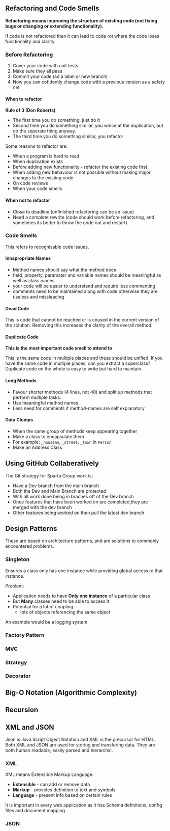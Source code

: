 


## Refactoring and Code Smells

**Refactoring means improving the structure of existing code (not fixing bugs or changing or extending functionality).**

If code is not refactored then it can lead to code rot where the code loses functionality and clarity.

### Before Refactoring

1) Cover your code with unit tests
2) Make sure they all pass
3) Commit your code (ad a label or new branch)
4) Now you can cofidently change code with a previous version as a safety net

#### When to refactor

**Rule of 3 (Don Roberts)**
* The first time you do something, just do it
* Second time you do something similar, you wince at the duplication, but do the seperate thing anyway.
* The third time you do something similar, you refactor

Some reasons to refactor are:
* When a program is hard to read
* When duplication exists
* Before adding new functionality - refactor the existing code first
* When adding new behaviour is not possible without making major changes to the existing code
* On code reviews
* When your code smells

#### When not to refactor

* Close to deadline (unfinished refactoring can be an issue)
* Need a complete rewrite (code should work before refactoring, and sometimes its better to throw the code out and restart)

### Code Smells

This refers to recognisable code issues.

#### Innapropriate Names

* Method names should say what the method does
* field, property, paramater and variable names should be meaningful as well as class names
* your code will be easier to understand and require less commenting
* comments need to be maintained along with code otherwise they are useless and missleading

#### Dead Code

This is code that cannot be reached or is unused in the current version of the solution. Removing this increases the clarity of the overall method.

#### Duplicate Code

**This is the most important code smell to attend to**

This is the same code in multiple places and these should be unified. If you have the same code in multiple places, can you extract a superclass? Duplicate code on the whole is easy to write but hard to maintain.

#### Long Methods

* Favour shorter methods (4 lines, not 40) and split up methods that perform multiple tasks.
* Use meaningful method names
* Less need for comments if method-names are self explanatory

#### Data Clumps

* When the same group of methods keep appearing together
* Make a class to encapsulate them
* For example: `_houseno`, `_street`, `_town` in `Person`
* Make an Address Class

## Using GitHub Collaberatively

The Git strategy for Sparta Group work is:
* Have a Dev branch from the main branch
* Both the Dev and Main Branch are protected
* With all work done being in braches off of the Dev branch
* Once features that have been worked on are completed,they are merged with the dev branch
* Other features being worked on then pull the latest dev branch

## Design Patterns

These are based on architecture patterns, and are solutions to commonly encountered problems.

### Singleton

Ensures a class only has one instance while providing global access to that instance.

Problem:
* Application needs to have **Only one instance** of a particular class
* But **Many** classes need to be able to access it
* Potential for a lot of coupling
  * lots of objects referencing the same object

An example would be a logging system

### Factory Pattern

### MVC

### Strategy

### Decorator

## Big-O Notation (Algorithmic Complexity)



## Recursion


## XML and JSON

Json is Java Script Object Notation and XML is the precursor for HTML. Both XML and JSON are used for storing and transfering data. They are both human readable, easily parsed and hierarchal.

### XML

XML means Extensible Markup Language.
* **Extensible** - can add or remove data
* **Markup** - provides definition to text and symbols
* **Language** - present info based on certain rules

It is important in every web application as it has Schema definitions, config files and document mapping

### JSON


